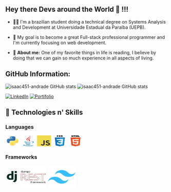 ## Hey there Devs around the World 📡 !!!

<!-- Presentation -->
<p>
  
  - 🧑‍💻 I'm a brazilian student doing a technical degree on Systems Analysis and Development at Universidade Estadual da Paraíba (UEPB).
  
  - 🤖 My goal is to become a great Full-stack professional programmer and I'm currently focusing on web development.

  - 📖 <b>About me:</b> One of my favorite things in life is reading, I believe by doing that we can gain so much experience in all aspects of living.
</p>

<h2>GitHub Information:</h2>

<!-- GithubStats -->
![isaac451-andrade GitHub stats](https://github-readme-stats.vercel.app/api?username=isaac451-andrade&show_icons=true&theme=shades-of-purple)
![isaac451-andrade  GitHub stats](https://github-readme-stats.vercel.app/api/top-langs?username=isaac451-andrade&show_icons=true&theme=shades-of-purple)


[![LinkedIn](https://img.shields.io/badge/LinkedIn-0077B5?style=for-the-badge&logo=linkedin&logoColor=white)](www.linkedin.com/in/isaaclima451)
[![Portifolio](https://img.shields.io/badge/Site%20portifolio-0c77c8)](https://portifolio-isaac.vercel.app/)

## 🔱 Technologies n' Skills
<div style="flex-basis: 48%;">
    <h3>Languages</h3>
    <img align="center" alt="Python" height="35" width="45" src="https://raw.githubusercontent.com/devicons/devicon/master/icons/python/python-original.svg">
    <img align="center" alt="Java" height="35" width="45" src="https://raw.githubusercontent.com/devicons/devicon/master/icons/java/java-original.svg">
    <img align="center" alt="JavaScript" height="35" width="45" src="https://raw.githubusercontent.com/devicons/devicon/master/icons/javascript/javascript-original.svg">
    <img align="center" alt="CSS3" height="35" width="45" src="https://raw.githubusercontent.com/devicons/devicon/master/icons/css3/css3-original-wordmark.svg">
    <img align="center" alt="HTML5" height="35" width="45" src="https://raw.githubusercontent.com/devicons/devicon/master/icons/html5/html5-original-wordmark.svg">
</div>

<div style="flex-basis: 48%;">
    <h3>Frameworks</h3>
    <img align="center" alt="Django" height="35" width="40" src="https://github.com/devicons/devicon/blob/master/icons/django/django-plain.svg">
    <img align="center" alt="Django" height="70" width="85" src="https://github.com/devicons/devicon/blob/master/icons/djangorest/djangorest-original.svg">
    <img align="center" alt="Django" height="70" width="85" src="https://github.com/devicons/devicon/blob/master/icons/tailwindcss/tailwindcss-original.svg">
    
</div>
